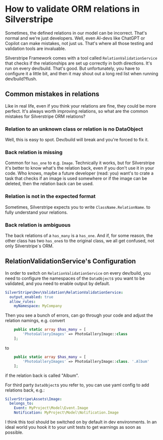 # How to validate ORM relations in Silverstripe

Sometimes, the defined relations in our model can be incorrect. That's normal and we're just developers. Well, even AI-devs like ChatGPT or Copilot can make mistakes, not just us. That's where all those testing and validation tools are invaluable.

Silverstripe Framework comes with a tool called `RelationValidationService` that checks if the relationships are set up correctly in both directions. It's run on every dev/build. That's good. But unfortunately, you have to configure it a little bit, and then it may shout out a long red list when running dev/build?flush. 

## Common mistakes in relations

Like in real life, even if you think your relations are fine, they could be more perfect. It's always worth improving relations, so what are the common mistakes for Silverstripe ORM relations?

### Relation to an unknown class or relation is no DataObject

Well, this is easy to spot. Dev/build will break and you're forced to fix it.

### Back relation is missing

Common for `has_one` to e.g. `Image`. Technically it works, but for Silverstripe it's better to know what's the relation back, even if you don't use it in your code. Who knows, maybe a future developer (read: you) want's to crate a task that checks if an image is used somewhere or if the image can be deleted, then the relation back can be used. 

### Relation is not in the expected format

Sometimes, Silverstripe expects you to write `ClassName.RelationName`. to fully understand your relations.

### Back relation is ambiguous

The back relations of a `has_many` is a `has_one`. And if, for some reason, the other class has two `has_one`s to the original class, we all get confused, not only Silverstripe`s ORM.

## RelationValidationService's Configuration

In order to switch on `RelationValidationService` on every dev/build, you need to configure the namespaces of the `DataObject`s you want to be validated, and you need to enable output by default.

```yaml
SilverStripe\Dev\Validation\RelationValidationService:
  output_enabled: true
  allow_rules:
    myNamespace: MyCompany
```

Then you see a bunch of errors, can go through your code and adjust the relation namings, e.g. convert

```php
    public static array $has_many = [
        'PhotoGalleryImages' => PhotoGalleryImage::class
    ];
```

to

```php
    public static array $has_many = [
        'PhotoGalleryImages' => PhotoGalleryImage::class. '.Album'
    ];
```

if the relation back is called "Album".

For third party `DataObject`s you refer to, you can use yaml config to add relations back, e.g.:

```yaml
SilverStripe\Assets\Image:
  belongs_to:
    Event: MyProject\Model\Event.Image
    Notification: MyProject\Model\Notification.Image
```

I think this tool should be switched on by default in dev environments. In an ideal world you hook it to your unit tests to get warnings as soon as possible.